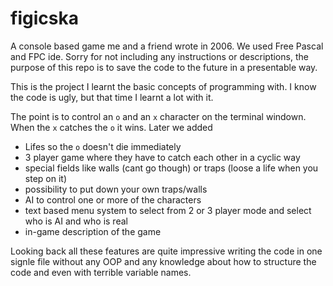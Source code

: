 # figicska

A console based game me and a friend wrote in 2006. We used Free Pascal and FPC ide. Sorry for not including any instructions or descriptions, the purpose of this repo is to save the code to the future in a presentable way.

This is the project I learnt the basic concepts of programming with. I know the code is ugly, but that time I learnt a lot with it.

The point is to control an `o` and an `x` character on the terminal windown. When the `x` catches the `o` it wins. Later we added

* Lifes so the `o` doesn't die immediately
* 3 player game where they have to catch each other in a cyclic way
* special fields like walls (cant go though) or traps (loose a life when you step on it)
* possibility to put down your own traps/walls
* AI to control one or more of the characters
* text based menu system to select from 2 or 3 player mode and select who is AI and who is real
* in-game description of the game

Looking back all these features are quite impressive writing the code in one signle file without any OOP and any knowledge about how to structure the code and even with terrible variable names.

